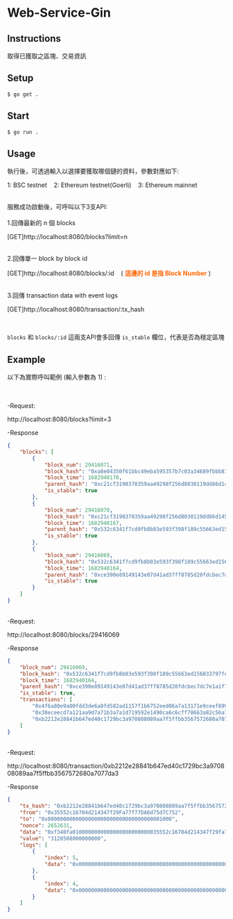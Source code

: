 # Web-Service-Gin

## Instructions

取得已獲取之區塊、交易資訊

## Setup

```zsh
$ go get .
```

## Start

```zsh
$ go run .
```

## Usage

執行後，可透過輸入以選擇要獲取哪個鏈的資料，參數對應如下:

1: BSC testnet &nbsp;&nbsp; 2: Ethereum testnet(Goerli) &nbsp;&nbsp; 3: Ethereum mainnet

<br/>
服務成功啟動後，可呼叫以下3支API:

<br/>
<br/>
1.回傳最新的 n 個 blocks

[GET]http://localhost:8080/blocks?limit=n

<br/>
2.回傳單一 block by block id 

[GET]http://localhost:8080/blocks/:id &nbsp;&nbsp; ( <font color=#FF6600>**這邊的 id 是指 Block Number**</font> )

<br/>
3.回傳 transaction data with event logs

[GET]http://localhost:8080/transaction/:tx_hash

<br/>

``blocks`` 和 ``blocks/:id`` 這兩支API會多回傳 ``is_stable`` 欄位，代表是否為穩定區塊

## Example

以下為實際呼叫範例 (輸入參數為 1) :

<br/>
<br/>
-Request:

http://localhost:8080/blocks?limit=3

-Response

```JSON
{
    "blocks": [
        {
            "block_num": 29416071,
            "block_hash": "0xa8e04350f61bbc49eba595357b7c03a34689fbbb819e9dcb49354b869d143f37",
            "block_time": 1682940170,
            "parent_hash": "0xc21cf3190370359aa49298f256d8030119dd86d14535746e10292f4c0c8a4fdb",
            "is_stable": true
        },
        {
            "block_num": 29416070,
            "block_hash": "0xc21cf3190370359aa49298f256d8030119dd86d14535746e10292f4c0c8a4fdb",
            "block_time": 1682940167,
            "parent_hash": "0x532c6341f7cd9fb8b03e593f398f189c55663ed156033797fe1690d1631f251b",
            "is_stable": true
        },
        {
            "block_num": 29416069,
            "block_hash": "0x532c6341f7cd9fb8b03e593f398f189c55663ed156033797fe1690d1631f251b",
            "block_time": 1682940164,
            "parent_hash": "0xce390e89149143e07d41ad37ff8785d20fdcbec7dc7e1a1f7af2ee957d29c428",
            "is_stable": true
        }
    ]
}

```

<br/>
-Request:

http://localhost:8080/blocks/29416069

-Response

```JSON
{
    "block_num": 29416069,
    "block_hash": "0x532c6341f7cd9fb8b03e593f398f189c55663ed156033797fe1690d1631f251b",
    "block_time": 1682940164,
    "parent_hash": "0xce390e89149143e07d41ad37ff8785d20fdcbec7dc7e1a1f7af2ee957d29c428",
    "is_stable": true,
    "transactions": [
        "0x4f6a80e9a00fdd3de6a0fd582ad1157f1b6752eed06a7a13171e9ceef899d462",
        "0x38eceecd7a121aa9d7a71b3a7a1d719592e1490ca6c6cff78663a82c56a7d55f",
        "0xb2212e28841b647ed40c1729bc3a970808089aa7f5ffbb3567572680a7077da3"
    ]
}

```

<br/>
-Request:

http://localhost:8080/transaction/0xb2212e28841b647ed40c1729bc3a970808089aa7f5ffbb3567572680a7077da3

-Response

```JSON
{
    "tx_hash": "0xb2212e28841b647ed40c1729bc3a970808089aa7f5ffbb3567572680a7077da3",
    "from": "0x35552c16704d214347f29Fa77f77DA6d75d7C752",
    "to": "0x0000000000000000000000000000000000001000",
    "nonce": 2652631,
    "data": "0xf340fa0100000000000000000000000035552c16704d214347f29fa77f77da6d75d7c752",
    "value": "3128508000000000",
    "logs": [
        {
            "index": 5,
            "data": "0x000000000000000000000000000000000000000000000000000a00d347371c00"
        },
        {
            "index": 4,
            "data": "0x00000000000000000000000000000000000000000000000000011c8940cd3c00"
        }
    ]
}

```
